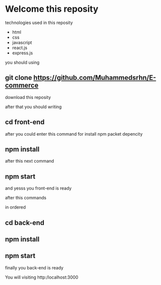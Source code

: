 # Welcome this reposity

technologies used in this reposity 

* html
* css
* javascript
* react.js
* express.js

you should using 
## git clone https://github.com/Muhammedsrhn/E-commerce

download this reposity

after that you should writing

## cd front-end

after you could enter this command for install npm packet depencity
## npm install

after this next command
## npm start
and yesss you front-end is ready

after this commands 

in ordered

## cd back-end
## npm install
## npm start

finally you back-end is ready

You will visiting http:/localhost:3000
